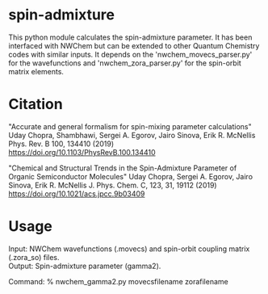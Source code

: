 # spin-admixture

This python module calculates the spin-admixture parameter. It has
been interfaced with NWChem but can be extended to other Quantum Chemistry codes
with similar inputs. It depends on the 'nwchem_movecs_parser.py' for the wavefunctions
and 'nwchem_zora_parser.py' for the spin-orbit matrix elements.


# Citation

"Accurate and general formalism for spin-mixing parameter calculations" 
Uday Chopra, Shambhawi, Sergei A. Egorov, Jairo Sinova, Erik R. McNellis Phys. Rev. B 100, 134410 (2019)
https://doi.org/10.1103/PhysRevB.100.134410

"Chemical and Structural Trends in the Spin-Admixture Parameter of Organic Semiconductor Molecules"
Uday Chopra, Sergei A. Egorov, Jairo Sinova, Erik R. McNellis J. Phys. Chem. C, 123, 31, 19112 (2019)
https://doi.org/10.1021/acs.jpcc.9b03409

# Usage

Input: NWChem wavefunctions (.movecs) and spin-orbit coupling matrix (.zora_so) files.  
Output: Spin-admixture parameter (gamma2). 

Command: % nwchem_gamma2.py movecsfilename zorafilename
